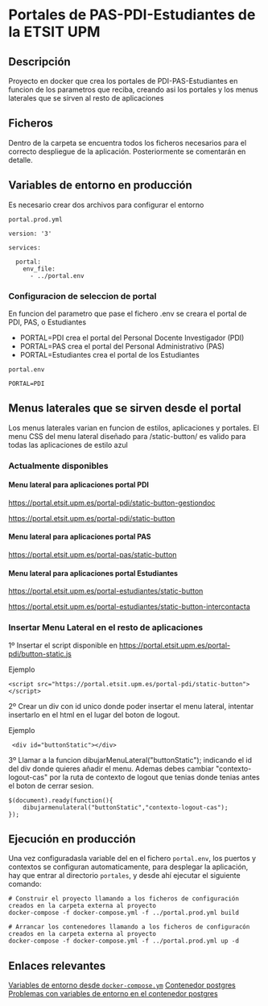 # Portales de PAS-PDI-Estudiantes de la ETSIT UPM

## Descripción
Proyecto en docker que crea los portales de PDI-PAS-Estudiantes en funcion de los parametros que reciba, creando asi los portales y los menus laterales que se sirven al resto de aplicaciones


## Ficheros
Dentro de la carpeta  se encuentra todos los ficheros necesarios para el correcto despliegue de la aplicación. Posteriormente se comentarán en detalle.


## Variables de entorno en producción

Es necesario crear dos archivos para configurar el entorno

`portal.prod.yml`

```
version: '3'

services: 

  portal:
    env_file:
      - ../portal.env
```

### Configuracion de seleccion de portal

En funcion del parametro que pase el fichero .env se creara el portal de PDI, PAS, o Estudiantes

- PORTAL=PDI crea el portal del Personal Docente Investigador (PDI)
- PORTAL=PAS crea el portal del Personal Administrativo (PAS)
- PORTAL=Estudiantes crea el portal de los Estudiantes

`portal.env`

```
PORTAL=PDI
```


## Menus laterales que se sirven desde el portal

Los menus laterales varian en funcion de estilos, aplicaciones y portales. 
El menu CSS del menu lateral diseñado para /static-button/ es valido para todas las aplicaciones de estilo azul

### Actualmente disponibles

#### Menu lateral para aplicaciones portal PDI
https://portal.etsit.upm.es/portal-pdi/static-button-gestiondoc


https://portal.etsit.upm.es/portal-pdi/static-button

#### Menu lateral para aplicaciones portal PAS
https://portal.etsit.upm.es/portal-pas/static-button

#### Menu lateral para aplicaciones portal Estudiantes
https://portal.etsit.upm.es/portal-estudiantes/static-button




https://portal.etsit.upm.es/portal-estudiantes/static-button-intercontacta

### Insertar Menu Lateral en el resto de aplicaciones
1º Insertar el script disponible en https://portal.etsit.upm.es/portal-pdi/button-static.js 

Ejemplo

```
<script src="https://portal.etsit.upm.es/portal-pdi/static-button"></script>
```

2º Crear un div con id unico donde poder insertar el menu lateral, intentar insertarlo en el html en el lugar del boton de logout.

Ejemplo

```
 <div id="buttonStatic"></div>
```

3º Llamar a la funcion dibujarMenuLateral("buttonStatic"); indicando el id del div donde quieres añadir el menu. Ademas debes cambiar "contexto-logout-cas" por la ruta de contexto de logout que tenias donde tenias antes el boton de cerrar sesion.

```
$(document).ready(function(){
    dibujarmenulateral("buttonStatic","contexto-logout-cas");
});
```

## Ejecución en producción
Una vez configuradasla variable del en el fichero `portal.env`, los puertos y contextos se configuran automaticamente, para desplegar la aplicación, hay que entrar al directorio `portales`, y desde ahí ejecutar el siguiente comando:

```
# Construir el proyecto llamando a los ficheros de configuración creados en la carpeta externa al proyecto
docker-compose -f docker-compose.yml -f ../portal.prod.yml build

# Arrancar los contenedores llamando a los ficheros de configuracón creados en la carpeta externa al proyecto
docker-compose -f docker-compose.yml -f ../portal.prod.yml up -d

```

## Enlaces relevantes
[Variables de entorno desde `docker-compose.ym`](https://docs.docker.com/compose/environment-variables/)
[Contenedor postgres](https://hub.docker.com/_/postgres/)
[Problemas con variables de entorno en el contenedor postgres](https://github.com/docker-library/postgres/issues/203)
